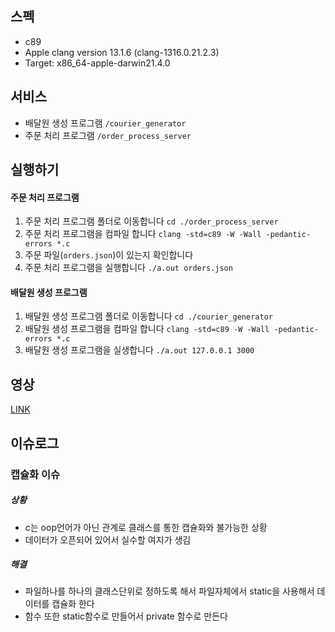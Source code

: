 ## 스펙
- c89
- Apple clang version 13.1.6 (clang-1316.0.21.2.3)
- Target: x86_64-apple-darwin21.4.0

## 서비스
- 배달원 생성 프로그램 `/courier_generator`
- 주문 처리 프로그램 `/order_process_server`

## 실행하기
#### 주문 처리 프로그램
1. 주문 처리 프로그램 폴더로 이동합니다 `cd ./order_process_server`
2. 주문 처리 프로그램을 컴파일 합니다 `clang -std=c89 -W -Wall -pedantic-errors *.c`
3. 주문 파일(`orders.json`)이 있는지 확인합니다
4. 주문 처리 프로그램을 실행합니다 `./a.out orders.json`
#### 배달원 생성 프로그램
1. 배달원 생성 프로그램 폴더로 이동합니다 `cd ./courier_generator`
2. 배달원 생성 프로그램을 컴파일 합니다 `clang -std=c89 -W -Wall -pedantic-errors *.c`
3. 배달원 생성 프로그램을 실생합니다 `./a.out 127.0.0.1 3000`

## 영상
[LINK](https://youtu.be/7DalTaIuk_E](https://youtu.be/sikZwmxh7nU))

## 이슈로그
### 캡슐화 이슈
##### 상황
- c는 oop언어가 아닌 관계로 클래스를 통한 캡슐화와 불가능한 상황
- 데이터가 오픈되어 있어서 실수할 여지가 생김
##### 해결
- 파일하나를 하나의 클래스단위로 정하도록 해서 파일자체에서 static을 사용해서 데이터를 캡슐화 한다
- 함수 또한 static함수로 만들어서 private 함수로 만든다

### 
